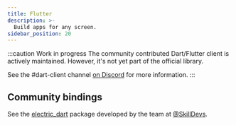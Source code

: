 ```yaml
---
title: Flutter
description: >-
  Build apps for any screen.
sidebar_position: 20
---
```


:::caution Work in progress
The community contributed Dart/Flutter client is actively maintained. However, it's not yet part of the official library.

See the #dart-client channel [on Discord](https://discord.electric-sql/com) for more information.
:::

## Community bindings

See the [electric_dart](httpshttps://github.com/SkillDevs/electric_dart) package developed by the team at [@SkillDevs](https://github.com/SkillDevs).
